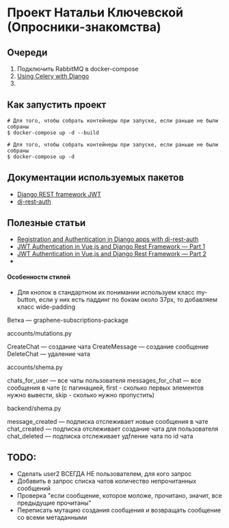 # Проект Натальи Ключевской (Опросники-знакомства)

## Очереди

1. Подключить RabbitMQ в docker-compose
2. [Using Celery with Django](https://docs.celeryproject.org/en/stable/django/first-steps-with-django.html)
3.

## Как запустить проект

```
# Для того, чтобы собрать контейнеры при запуске, если раньше не были собраны
$ docker-compose up -d --build

# Для того, чтобы собрать контейнеры при запуске, если раньше не были собраны
$ docker-compose up -d
```

## Документации используемых пакетов

- [Django REST framework JWT](https://jpadilla.github.io/django-rest-framework-jwt)
- [dj-rest-auth](https://dj-rest-auth.readthedocs.io/en/latest/introduction.html)

## Полезные статьи

- [Registration and Authentication in Django apps with dj-rest-auth](https://www.rootstrap.com/blog/registration-and-authentication-in-django-apps-with-dj-rest-auth/)
- [JWT Authentication in Vue.js and Django Rest Framework — Part 1](https://hackernoon.com/jwt-authentication-in-vue-js-and-django-rest-framework-part-1-c40c5c0d4f6e)
- [JWT Authentication in Vue.js and Django Rest Framework — Part 2](https://medium.com/hackernoon/jwt-authentication-in-vue-js-and-django-rest-framework-part-2-788f0ad53ad5)
-

#### Особенности стилей

- Для кнопок в стандартном их понимании используем класс my-button, если у них есть паддинг по бокам около 37px, то добавляем класс wide-padding

Ветка — graphene-subscriptions-package

accounts/mutations.py

CreateChat — создание чата
CreateMessage — создание сообщение
DeleteChat — удаление чата

accounts/shema.py

chats_for_user — все чаты пользователя
messages_for_chat — все сообщения в чате (с пагинацией, first - сколько первых элементов нужно вывести, skip - сколько нужно пропустить)

backend/shema.py

message_created — подписка отслеживает новые сообщения в чате
chat_created — подписка отслеживает создание чата для пользователя
chat_deleted — подписка отслеживает удfление чата по id чата

## TODO:

- Сделать user2 ВСЕГДА НЕ пользователем, для кого запрос
- Добавить в запрос списка чатов количество непрочитанных сообщений
- Проверка "если сообщение, которое моложе, прочитано, значит, все предыдущие прочитаны"
- Переписать мутацию создания сообщения и возвращать сообщение со всеми метаданными
